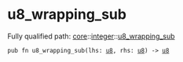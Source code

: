 # u8_wrapping_sub

Fully qualified path: [core](./core.md)::[integer](./core-integer.md)::[u8_wrapping_sub](./core-integer-u8_wrapping_sub.md)

<pre><code class="language-cairo">pub fn u8_wrapping_sub(lhs: <a href="core-integer-u8.html">u8</a>, rhs: <a href="core-integer-u8.html">u8</a>) -&gt; <a href="core-integer-u8.html">u8</a></code></pre>

